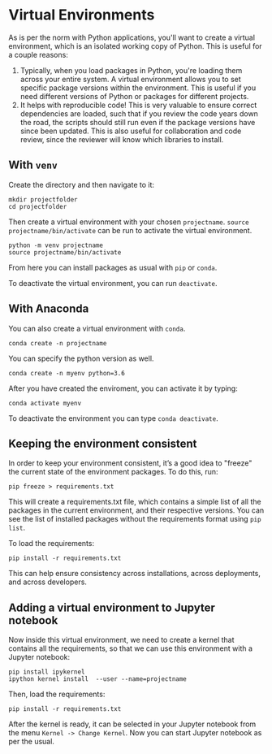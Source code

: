 # Virtual Environments

As is per the norm with Python applications, you'll want to create a virtual
environment, which is an isolated working copy of Python. This is useful for a
couple reasons:

1. Typically, when you load packages in Python, you're loading them across your
entire system. A virtual environment allows you to set specific package
versions within the environment. This is useful if you need different versions
of Python or packages for different projects.
2. It helps with reproducible code! This is very valuable to ensure correct 
dependencies are loaded, such that if you review the code years down the road,
the scripts should still run even if the package versions have since been
updated. This is also useful for collaboration and code review, since the
reviewer will know which libraries to install.

## With `venv`

Create the directory and then navigate to it:

```
mkdir projectfolder
cd projectfolder
```

Then create a virtual environment with your chosen `projectname`.
`source projectname/bin/activate` can be run to activate the virtual
environment.

```
python -m venv projectname
source projectname/bin/activate
```

From here you can install packages as usual with `pip` or `conda`.

To deactivate the virtual environment, you can run `deactivate`.

## With Anaconda

You can also create a virtual environment with `conda`. 

```
conda create -n projectname
```

You can specify the python version as well.
```
conda create -n myenv python=3.6
```

After you have created the enviroment, you can activate it by typing:

```
conda activate myenv
```

To deactivate the environment you can type `conda deactivate`.

## Keeping the environment consistent

In order to keep your environment consistent, it’s a good idea to "freeze" the
current state of the environment packages. To do this, run:

```
pip freeze > requirements.txt
```

This will create a requirements.txt file, which contains a simple list of all
the packages in the current environment, and their respective versions. You can
see the list of installed packages without the requirements format using
`pip list`.

To load the requirements:

```
pip install -r requirements.txt
```

This can help ensure consistency across installations, across deployments, and
across developers.

## Adding a virtual environment to Jupyter notebook

Now inside this virtual environment, we need to create a kernel that contains
all the requirements, so that we can use this environment with a Jupyter
notebook:

```
pip install ipykernel
ipython kernel install  --user --name=projectname
```

Then, load the requirements:

```
pip install -r requirements.txt
```

After the kernel is ready, it can be selected in your Jupyter notebook from the
menu `Kernel -> Change Kernel`. Now you can start Jupyter notebook as per the
usual.